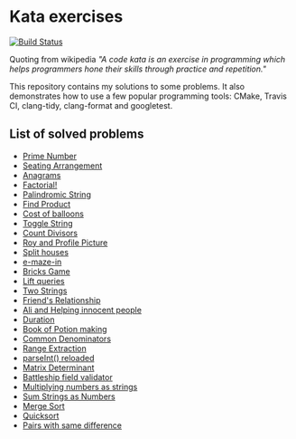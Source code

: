 # Kata exercises
[![Build Status](https://travis-ci.org/jacek143/kata.svg?branch=master)](https://travis-ci.org/jacek143/kata)

Quoting from wikipedia *"A code kata is an exercise in programming which helps programmers hone their skills through practice and repetition."*

This repository contains my solutions to some problems. It also demonstrates how to use a few popular programming tools: CMake, Travis CI, clang-tidy, clang-format and googletest.

## List of solved problems
- [Prime Number](https://www.hackerearth.com/practice/basic-programming/input-output/basics-of-input-output/practice-problems/algorithm/prime-number-8/)
- [Seating Arrangement](https://www.hackerearth.com/practice/basic-programming/input-output/basics-of-input-output/practice-problems/algorithm/seating-arrangement-1/)
- [Anagrams](https://www.hackerearth.com/practice/basic-programming/input-output/basics-of-input-output/practice-problems/algorithm/anagrams-651/)
- [Factorial!](https://www.hackerearth.com/practice/basic-programming/input-output/basics-of-input-output/practice-problems/algorithm/find-factorial/)
- [Palindromic String](https://www.hackerearth.com/practice/basic-programming/input-output/basics-of-input-output/practice-problems/algorithm/palindrome-check-2/)
- [Find Product](https://www.hackerearth.com/practice/basic-programming/input-output/basics-of-input-output/practice-problems/algorithm/find-product/)
- [Cost of balloons](https://www.hackerearth.com/practice/basic-programming/input-output/basics-of-input-output/practice-problems/algorithm/mojtaba-prepares-contest-29b2a044/)
- [Toggle String](https://www.hackerearth.com/practice/basic-programming/input-output/basics-of-input-output/practice-problems/algorithm/modify-the-string/)
- [Count Divisors](https://www.hackerearth.com/practice/basic-programming/input-output/basics-of-input-output/practice-problems/algorithm/count-divisors/)
- [Roy and Profile Picture](https://www.hackerearth.com/practice/basic-programming/input-output/basics-of-input-output/practice-problems/algorithm/roy-and-profile-picture/)
- [Split houses](https://www.hackerearth.com/practice/basic-programming/input-output/basics-of-input-output/practice-problems/algorithm/split-house-547be0e9/)
- [e-maze-in](https://www.hackerearth.com/practice/basic-programming/input-output/basics-of-input-output/practice-problems/algorithm/e-maze-in-1aa4e2ac/)
- [Bricks Game](https://www.hackerearth.com/practice/basic-programming/input-output/basics-of-input-output/practice-problems/algorithm/bricks-game-5140869d/)
- [Lift queries](https://www.hackerearth.com/practice/basic-programming/input-output/basics-of-input-output/practice-problems/algorithm/lift-queries/)
- [Two Strings](https://www.hackerearth.com/practice/basic-programming/input-output/basics-of-input-output/practice-problems/algorithm/two-strings-4/)
- [Friend's Relationship](https://www.hackerearth.com/practice/basic-programming/input-output/basics-of-input-output/practice-problems/algorithm/friends-relationship-1/)
- [Ali and Helping innocent people](https://www.hackerearth.com/practice/basic-programming/input-output/basics-of-input-output/practice-problems/algorithm/cartag-948c2b02/)
- [Duration](https://www.hackerearth.com/practice/basic-programming/input-output/basics-of-input-output/practice-problems/algorithm/duration/)
- [Book of Potion making](https://www.hackerearth.com/practice/basic-programming/input-output/basics-of-input-output/practice-problems/algorithm/sum-it-if-you-can-4867f851/)
- [Common Denominators](https://www.codewars.com/kata/54d7660d2daf68c619000d95/train/cpp)
- [Range Extraction](https://www.codewars.com/kata/51ba717bb08c1cd60f00002f/train/cpp)
- [parseInt() reloaded](https://www.codewars.com/kata/parseint-reloaded/train/cpp)
- [Matrix Determinant](https://www.codewars.com/kata/52a382ee44408cea2500074c/train/cpp)
- [Battleship field validator](https://www.codewars.com/kata/52bb6539a4cf1b12d90005b7/train/cpp)
- [Multiplying numbers as strings](https://www.codewars.com/kata/55911ef14065454c75000062/train/cpp)
- [Sum Strings as Numbers](https://www.codewars.com/kata/5324945e2ece5e1f32000370/train/cpp)
- [Merge Sort](https://en.wikipedia.org/wiki/Merge_sort)
- [Quicksort](https://en.wikipedia.org/wiki/Quicksort)
- [Pairs with same difference](sources/pairs_with_same_difference/README.md)
